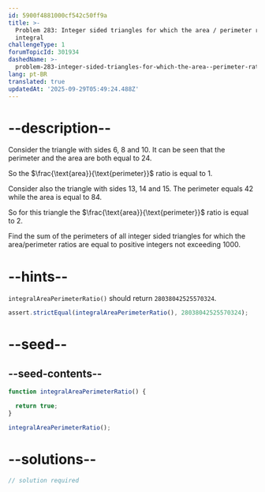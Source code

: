 ```yaml
---
id: 5900f4881000cf542c50ff9a
title: >-
  Problem 283: Integer sided triangles for which the area / perimeter ratio is
  integral
challengeType: 1
forumTopicId: 301934
dashedName: >-
  problem-283-integer-sided-triangles-for-which-the-area--perimeter-ratio-is-integral
lang: pt-BR
translated: true
updatedAt: '2025-09-29T05:49:24.488Z'
---
```


# --description--

Consider the triangle with sides 6, 8 and 10. It can be seen that the perimeter and the area are both equal to 24.

So the $\frac{\text{area}}{\text{perimeter}}$ ratio is equal to 1.

Consider also the triangle with sides 13, 14 and 15. The perimeter equals 42 while the area is equal to 84.

So for this triangle the $\frac{\text{area}}{\text{perimeter}}$ ratio is equal to 2.

Find the sum of the perimeters of all integer sided triangles for which the area/perimeter ratios are equal to positive integers not exceeding 1000.

# --hints--

`integralAreaPerimeterRatio()` should return `28038042525570324`.

```js
assert.strictEqual(integralAreaPerimeterRatio(), 28038042525570324);
```

# --seed--

## --seed-contents--

```js
function integralAreaPerimeterRatio() {

  return true;
}

integralAreaPerimeterRatio();
```

# --solutions--

```js
// solution required
```
